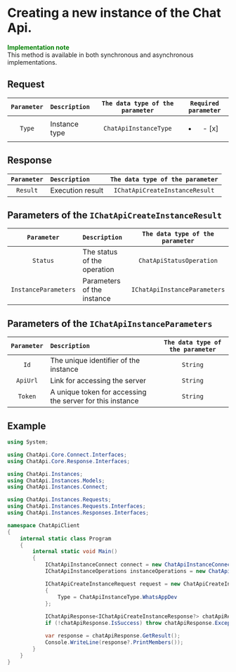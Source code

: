 # Creating a new instance of the Chat Api.
**<span style="color:green">Implementation note</span>** <br/>
This method is available in both synchronous and asynchronous implementations.

## Request
| `Parameter` | `Description`                        | `The data type of the parameter` | `Required parameter`     |
|:-----------:|:-------------------------------------|:--------------------------------:|:------------------------:|
|  `Type`     | Instance type                        | `ChatApiInstanceType`            | <ul><li>- [x] </li></ul> |

## Response
|  `Parameter`          | `Description`              | `The data type of the parameter` | 
|:---------------------:|:---------------------------|:--------------------------------:|
| `Result`              | Execution result           | `IChatApiCreateInstanceResult`

## Parameters of the `IChatApiCreateInstanceResult`
|  `Parameter`           | `Description`                                        | `The data type of the parameter` | 
|:---------------------:|:------------------------------------------------------|:--------------------------------:|
| `Status`              | The status of the operation                           | `ChatApiStatusOperation`
| `InstanceParameters`  | Parameters of the instance                            | `IChatApiInstanceParameters`

## Parameters of the `IChatApiInstanceParameters`
|  `Parameter`           | `Description`                                             | `The data type of the parameter` | 
|:----------------------:|:----------------------------------------------------------|:--------------------------------:|
| `Id`                   | The unique identifier of the instance                     | `String`
| `ApiUrl`               | Link for accessing the server                             | `String`
| `Token`                | A unique token for accessing the server for this instance | `String`


## Example
```csharp
using System;

using ChatApi.Core.Connect.Interfaces;
using ChatApi.Core.Response.Interfaces;

using ChatApi.Instances;
using ChatApi.Instances.Models;
using ChatApi.Instances.Connect;

using ChatApi.Instances.Requests;
using ChatApi.Instances.Requests.Interfaces;
using ChatApi.Instances.Responses.Interfaces;

namespace ChatApiClient
{
    internal static class Program
    {
        internal static void Main()
        {
            IChatApiInstanceConnect connect = new ChatApiInstanceConnect("ApiKey");
            IChatApiInstanceOperations instanceOperations = new ChatApiInstanceOperations(connect);

            IChatApiCreateInstanceRequest request = new ChatApiCreateInstanceRequest
            {
                Type = ChatApiInstanceType.WhatsAppDev
            };
            
            IChatApiResponse<IChatApiCreateInstanceResponse?> chatApiResponse = instanceOperations.CreateChatApiInstance(request);
            if (!chatApiResponse.IsSuccess) throw chatApiResponse.Exception!;

            var response = chatApiResponse.GetResult();
            Console.WriteLine(response?.PrintMembers());
        }
    }
}
```
